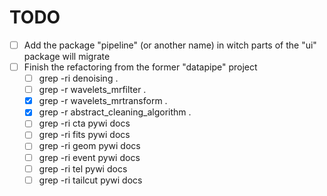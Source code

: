 # TODO

- [ ] Add the package "pipeline" (or another name) in witch parts of the "ui" package will migrate
- [ ] Finish the refactoring from the former "datapipe" project
    - [ ] grep -ri denoising .
    - [ ] grep -r wavelets_mrfilter .
    - [x] grep -r wavelets_mrtransform .
    - [x] grep -r abstract_cleaning_algorithm .
    - [ ] grep -ri cta pywi docs
    - [ ] grep -ri fits pywi docs
    - [ ] grep -ri geom pywi docs
    - [ ] grep -ri event pywi docs
    - [ ] grep -ri tel pywi docs
    - [ ] grep -ri tailcut pywi docs
